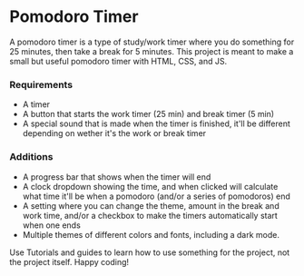 # Pomodoro Timer
A pomodoro timer is a type of study/work timer where you do something for 25 minutes, then take a break for 5 minutes. This project is meant to make a small but useful pomodoro timer with HTML, CSS, and JS.

### Requirements 
- A timer
- A button that starts the work timer (25 min) and break timer (5 min)
- A special sound that is made when the timer is finished, it'll be different depending on wether it's the work or break timer

### Additions
- A progress bar that shows when the timer will end
- A clock dropdown showing the time, and when clicked will calculate what time it'll be when a pomodoro (and/or a series of pomodoros) end
- A setting where you can change the theme, amount in the break and work time, and/or a checkbox to make the timers automatically start when one ends
- Multiple themes of different colors and fonts, including a dark mode.

Use Tutorials and guides to learn how to use something for the project, not the project itself. Happy coding!
  
